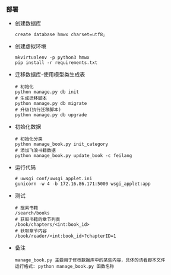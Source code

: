 ### 部署

* 创建数据库

  ```mysql
  create database hmwx charset=utf8;
  ```

* 创建虚拟环境

  ```
  mkvirtualenv -p python3 hmwx
  pip install -r requirements.txt
  ```

* 迁移数据库-使用模型类生成表

  ```shell
  # 初始化
  python manage.py db init
  # 生成迁移脚本
  python manage.py db migrate
  # 升级(执行迁移脚本)
  python manage.py db upgrade
  ```

* 初始化数据

  ```shell
  # 初始化分类
  python manage_book.py init_category
  # 添加飞浪书籍数据
  python manage_book.py update_book -c feilang
  ```

* 运行代码

  ```shell
  # uwsgi conf/uwsgi_applet.ini
  gunicorn -w 4 -b 172.16.86.171:5000 wsgi_applet:app
  ```

* 测试

  ```
  # 搜索书籍
  /search/books
  # 获取书籍的章节列表
  /book/chapters/<int:book_id>
  # 获取章节内容
  /book/reader/<int:book_id>?chapterID=1
  ```

* 备注

  ```
  manage_book.py 主要用于修改数据库中的某些内容，具体的请看脚本文件
  运行格式: python manage_book.py 函数名称 
  ```

